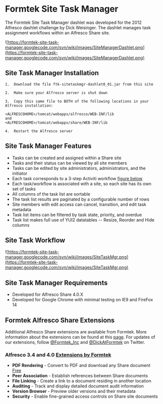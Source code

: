 # Formtek Site Task Manager #
The Formtek Site Task Manager dashlet was developed for the 2012 Alfresco dashlet challenge by Dick Weisinger. The dashlet manages task assignment workflows within an Alfresco Share site.

![https://formtek-site-task-manager.googlecode.com/svn/wiki/images/SiteManagerDashlet.png](https://formtek-site-task-manager.googlecode.com/svn/wiki/images/SiteManagerDashlet.png)

## Site Task Manager Installation ##
```
1.  Download the file ftk-sitetaskmgr-dashlet0_01.jar from this site

2.  Make sure your Alfresco server is shut down

3.  Copy this same file to BOTH of the following locations in your Alfresco installation:

<ALFRESCOHOME>/tomcat/webapps/alfresco/WEB-INF/lib
and
<ALFRESCOHOME>/tomcat/webapps/share/WEB-INF/lib

4.  Restart the Alfresco server
```

## Site Task Manager Features ##

  * Tasks can be created and assigned within a Share site
  * Tasks and their status can be viewed by all site members
  * Tasks can be edited by site administrators, administrators, and the initiator
  * Each task corresponds to a 3-step Activiti workflow [figure below](see.md)
  * Each task/workflow is associated with a site, so each site has its own set of tasks
  * All columns of the task list are sortable
  * The task list results are paginated by a configurable number of rows
  * Site members with edit access can cancel, transition, and edit task metadata
  * Task list items can be filtered by task state, priority, and overdue
  * Task list makes full use of YUI2 datatables -- Resize, Reorder and Hide columns

## Site Task Workflow ##

![https://formtek-site-task-manager.googlecode.com/svn/wiki/images/SiteTaskMgr.png](https://formtek-site-task-manager.googlecode.com/svn/wiki/images/SiteTaskMgr.png)

## Site Task Manager Requirements ##
  * Developed for Alfresco Share 4.0.X
  * Developed for Google Chrome with minimal testing on IE9 and FireFox 14

## Formtek Alfresco Share Extensions ##
Additional Alfresco Share extensions are available from Formtek.  More information about the extensions can be found at this [page](http://www.formtek.com/products/alfresco_extensions.shtml).  For updates of our extensions, follow [@Formtek\_Inc](https://twitter.com/Formtek_inc) and [@DickAtFormtek](https://twitter.com/DickAtFormtek) on Twitter.

### Alfresco 3.4 and 4.0 [Extensions by Formtek](http://www.formtek.com/products/alfresco_extensions.shtml) ###
  * **PDF Rendering** - Convert to PDF and download any Share document [Free](Free.md)
  * **Peer Association** - Establish references between Share documents
  * **File Linking** - Create a link to a document residing in another location
  * **Auditing** - Track and display detailed document audit information
  * **Version Browser** - Preview older versions and their metadata
  * **Security** - Enable fine-grained access controls on Share site documents